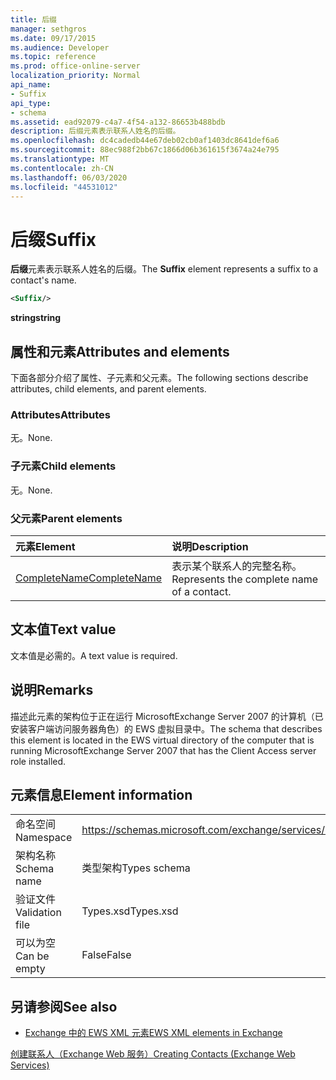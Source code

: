 ```yaml
---
title: 后缀
manager: sethgros
ms.date: 09/17/2015
ms.audience: Developer
ms.topic: reference
ms.prod: office-online-server
localization_priority: Normal
api_name:
- Suffix
api_type:
- schema
ms.assetid: ead92079-c4a7-4f54-a132-86653b488bdb
description: 后缀元素表示联系人姓名的后缀。
ms.openlocfilehash: dc4cadedb44e67deb02cb0af1403dc8641def6a6
ms.sourcegitcommit: 88ec988f2bb67c1866d06b361615f3674a24e795
ms.translationtype: MT
ms.contentlocale: zh-CN
ms.lasthandoff: 06/03/2020
ms.locfileid: "44531012"
---
```

# <a name="suffix"></a><span data-ttu-id="05334-103">后缀</span><span class="sxs-lookup"><span data-stu-id="05334-103">Suffix</span></span>

<span data-ttu-id="05334-104">**后缀**元素表示联系人姓名的后缀。</span><span class="sxs-lookup"><span data-stu-id="05334-104">The **Suffix** element represents a suffix to a contact's name.</span></span> 
  
```xml
<Suffix/>
```

 <span data-ttu-id="05334-105">**string**</span><span class="sxs-lookup"><span data-stu-id="05334-105">**string**</span></span>
## <a name="attributes-and-elements"></a><span data-ttu-id="05334-106">属性和元素</span><span class="sxs-lookup"><span data-stu-id="05334-106">Attributes and elements</span></span>

<span data-ttu-id="05334-107">下面各部分介绍了属性、子元素和父元素。</span><span class="sxs-lookup"><span data-stu-id="05334-107">The following sections describe attributes, child elements, and parent elements.</span></span>
  
### <a name="attributes"></a><span data-ttu-id="05334-108">Attributes</span><span class="sxs-lookup"><span data-stu-id="05334-108">Attributes</span></span>

<span data-ttu-id="05334-109">无。</span><span class="sxs-lookup"><span data-stu-id="05334-109">None.</span></span>
  
### <a name="child-elements"></a><span data-ttu-id="05334-110">子元素</span><span class="sxs-lookup"><span data-stu-id="05334-110">Child elements</span></span>

<span data-ttu-id="05334-111">无。</span><span class="sxs-lookup"><span data-stu-id="05334-111">None.</span></span>
  
### <a name="parent-elements"></a><span data-ttu-id="05334-112">父元素</span><span class="sxs-lookup"><span data-stu-id="05334-112">Parent elements</span></span>

|<span data-ttu-id="05334-113">**元素**</span><span class="sxs-lookup"><span data-stu-id="05334-113">**Element**</span></span>|<span data-ttu-id="05334-114">**说明**</span><span class="sxs-lookup"><span data-stu-id="05334-114">**Description**</span></span>|
|:-----|:-----|
|[<span data-ttu-id="05334-115">CompleteName</span><span class="sxs-lookup"><span data-stu-id="05334-115">CompleteName</span></span>](completename.md) <br/> |<span data-ttu-id="05334-116">表示某个联系人的完整名称。</span><span class="sxs-lookup"><span data-stu-id="05334-116">Represents the complete name of a contact.</span></span>  <br/> |
   
## <a name="text-value"></a><span data-ttu-id="05334-117">文本值</span><span class="sxs-lookup"><span data-stu-id="05334-117">Text value</span></span>

<span data-ttu-id="05334-118">文本值是必需的。</span><span class="sxs-lookup"><span data-stu-id="05334-118">A text value is required.</span></span>
  
## <a name="remarks"></a><span data-ttu-id="05334-119">说明</span><span class="sxs-lookup"><span data-stu-id="05334-119">Remarks</span></span>

<span data-ttu-id="05334-120">描述此元素的架构位于正在运行 MicrosoftExchange Server 2007 的计算机（已安装客户端访问服务器角色）的 EWS 虚拟目录中。</span><span class="sxs-lookup"><span data-stu-id="05334-120">The schema that describes this element is located in the EWS virtual directory of the computer that is running MicrosoftExchange Server 2007 that has the Client Access server role installed.</span></span>
  
## <a name="element-information"></a><span data-ttu-id="05334-121">元素信息</span><span class="sxs-lookup"><span data-stu-id="05334-121">Element information</span></span>

|||
|:-----|:-----|
|<span data-ttu-id="05334-122">命名空间</span><span class="sxs-lookup"><span data-stu-id="05334-122">Namespace</span></span>  <br/> |https://schemas.microsoft.com/exchange/services/2006/types  <br/> |
|<span data-ttu-id="05334-123">架构名称</span><span class="sxs-lookup"><span data-stu-id="05334-123">Schema name</span></span>  <br/> |<span data-ttu-id="05334-124">类型架构</span><span class="sxs-lookup"><span data-stu-id="05334-124">Types schema</span></span>  <br/> |
|<span data-ttu-id="05334-125">验证文件</span><span class="sxs-lookup"><span data-stu-id="05334-125">Validation file</span></span>  <br/> |<span data-ttu-id="05334-126">Types.xsd</span><span class="sxs-lookup"><span data-stu-id="05334-126">Types.xsd</span></span>  <br/> |
|<span data-ttu-id="05334-127">可以为空</span><span class="sxs-lookup"><span data-stu-id="05334-127">Can be empty</span></span>  <br/> |<span data-ttu-id="05334-128">False</span><span class="sxs-lookup"><span data-stu-id="05334-128">False</span></span>  <br/> |
   
## <a name="see-also"></a><span data-ttu-id="05334-129">另请参阅</span><span class="sxs-lookup"><span data-stu-id="05334-129">See also</span></span>



- [<span data-ttu-id="05334-130">Exchange 中的 EWS XML 元素</span><span class="sxs-lookup"><span data-stu-id="05334-130">EWS XML elements in Exchange</span></span>](ews-xml-elements-in-exchange.md)


[<span data-ttu-id="05334-131">创建联系人（Exchange Web 服务）</span><span class="sxs-lookup"><span data-stu-id="05334-131">Creating Contacts (Exchange Web Services)</span></span>](https://msdn.microsoft.com/library/4845917e-70d1-481c-bbd7-011ec6571789%28Office.15%29.aspx)

